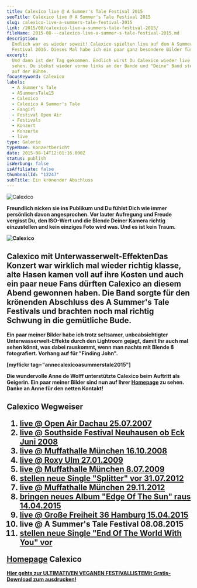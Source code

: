 ```yaml
---
title: Calexico live @ A Summer's Tale Festival 2015
seoTitle: Calexico live @ A Summer's Tale Festival 2015
slug: calexico-live-a-summers-tale-festival-2015
link: /2015/08/calexico-live-a-summers-tale-festival-2015/
fileName: 2015-08---calexico-live-a-summer-s-tale-festival-2015.md
description:
  Endlich war es wieder soweit! Calexico spielten live auf dem A Summer's Tale
  Festival 2015. Dieses Mal habe ich ein paar ganz besondere Bilder für Euch.
excerpt:
  Und dann ist der Tag gekommen. Endlich wirst Du Calexico wieder live hören und
  sehen. Du stehst wieder vorne links an der Bande und "Deine" Band steht oben
  auf der Bühne.
focusKeyword: Calexico
labels:
  - A Summer's Tale
  - ASummersTale15
  - Calexico
  - Calexico A Summer's Tale
  - Fangirl
  - Festival Open Air
  - Festivals
  - Konzert
  - Konzerte
  - live
type: Galerie
typeName: Konzertbericht
date: 2015-08-14T12:01:16.000Z
status: publish
isWerbung: false
isAffiliate: false
thumbnailId: "12247"
subTitle: Ein krönender Abschluss
---
```


![Calexico](http://cardamonchai.com/wp-content/uploads/2015/08/20377818898_67d83187d9_z-640x480.jpg)

<strong>

Freundlich nicken sie ins Publikum und Du fühlst Dich wie immer persönlich davon
angesprochen. Vor lauter Aufregung und Freude vergisst Du, den ISO-Wert und die
Blende Deiner Kamera richtig einzustellen und kein einziges Foto wird was. Und
es ist kein Traum.

![Calexico](http://cardamonchai.com/wp-content/uploads/2015/08/20539667646_20c509de4d_z-640x480.jpg)

## Calexico mit Unterwasserwelt-EffektenDas Konzert war wirklich mal wieder richtig klasse, alte Hasen kamen voll auf ihre Kosten und auch ein paar neue Fans dürften Calexico an diesem Abend gewonnen haben. Die Band sorgte für den krönenden Abschluss des A Summer's Tale Festivals und brachten noch mal richtig Schwung in die gemütliche Bude.

Ein paar meiner Bilder habe ich trotz seltsamer, unbeabsichtigter
Unterwasserwelt-Effekte durch den Lightroom gejagt, damit Ihr auch mal sehen
könnt, was dabei rauskommt, wenn man nachts mit Blende 8 fotografiert. Vorhang
auf für "Finding John".

[myflickr tag="annecalexicoasummerstale2015"]

Die wundervolle Anne de Wolff unterstützte Calexico beim Auftritt als Geigerin.
Ein paar meiner Bilder sind nun auf Ihrer
<a href="http://www.annedewolff.de" target="_blank" rel="noopener">Homepage</a>
zu sehen. Danke an Anne für den netten Kontakt!

## Calexico Wegweiser<ol><li><a title="Calexico Dachau 2007" href="http://cardamonchai.com/2015/04/calexico-live-open-air-dachau-25-07-2007/">live @ Open Air Dachau 25.07.2007</a></li><li><a title="Calexico Southside 2008" href="http://cardamonchai.com/2015/04/calexico-live-southside-festival-2008/">live @ Southside Festival Neuhausen ob Eck Juni 2008</a></li><li><a title="Calexico Muffathalle 2008" href="http://cardamonchai.com/2015/04/calexico-live-muffathalle-muenchen-16-10-2008/">live @ Muffathalle München 16.10.2008</a></li><li><a title="Calexico Roxy 2009" href="http://cardamonchai.com/2009/01/calexico-live-roxy-ulm/">live @ Roxy Ulm 27.01.2009</a></li><li><a title="Calexico Muffathalle 2009" href="http://cardamonchai.com/2009/07/calexico-live-muffathalle-munchen/">live @ Muffathalle München 8.07.2009</a></li><li><a title="Calexico &quot;Splitter&quot; 2012" href="http://cardamonchai.com/2012/07/calexico-stellen-neue-singe-splitter-vor/">stellen neue Single "Splitter" vor 31.07.2012</a></li><li><a title="Calexico Muffathalle München" href="http://cardamonchai.com/2012/12/calexico-live-muffathalle-munchen-29-11-2012/">live @ Muffathalle München 29.11.2012</a></li><li><a title="Calexico &quot;Edge Of The Sun&quot; 2015" href="http://cardamonchai.com/2015/04/calexico-edge-of-the-sun-ist-da/">bringen neues Album "Edge Of The Sun" raus 14.04.2015</a></li><li><a title="Calexico Große Freiheit 2015" href="http://cardamonchai.com/2015/04/calexico-live-grosse-freiheit-36-15-04-2015/">live @ Große Freiheit 36 Hamburg 15.04.2015</a></li><li>live @ A Summer's Tale Festival 08.08.2015</li><li><a href="http://cardamonchai.com/2017/10/calexico-the-thread-that-keeps-us/">stellen neue Single "End Of The World With You" vor</a></li></ol><a title="Calexico Homepage" href="http://www.casadecalexico.com" target="_blank" rel="noopener">Homepage</a> Calexico

<a class="banner banner-green" href="/2015/03/die-ultimative-vegane-festivalliste"><span class="head">Hier
gehts zur ULTIMATIVEN VEGANEN FESTIVALLISTE</span><span class="text">Mit
Gratis-Download zum ausdrucken!</span></a>
